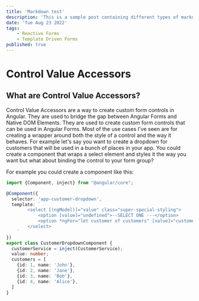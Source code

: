 ```yaml
---
title: 'Markdown test'
description: 'This is a sample post containing different types of markdown content to test'
date: 'Tue Aug 23 2022'
tags:
    - Reactive Forms
    - Template Driven Forms
published: true
---
```


# Control Value Accessors

## What are Control Value Accessors?

Control Value Accessors are a way to create custom form controls in Angular. They are used to bridge the gap between Angular Forms and Native DOM Elements. They are used to create custom form controls that can be used in Angular Forms.
Most of the use cases I've seen are for creating a wrapper around both the style of a control and the way it behaves.
For example let's say you want to create a dropdown for customers that will be used in a bunch of places in your app.
You could create a component that wraps a select element and styles it the way you want but what about binding the control
to your form group?

For example you could create a component like this:

```typescript
import {Component, inject} from "@angular/core";

@Component({
  selector: 'app-customer-dropdown',
  template: `
        <select [(ngModel)]="value" class="super-special-styling">
            <option [value]="undefined">--SELECT ONE ---</option>
            <option *ngFor="let customer of customers" [value]="customer.id">{{customer.name}}</option>
        </select>
    `
})
export class CustomerDropdownComponent {
  customerService = inject(CustomerService);
  value: number;
  customers = [
    {id: 1, name: 'John'},
    {id: 2, name: 'Jane'},
    {id: 3, name: 'Bob'},
    {id: 4, name: 'Alice'},
  ]
}
```
